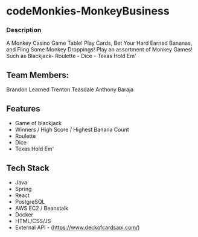 # codeMonkies-MonkeyBusiness
### Description
A Monkey Casino Game Table! Play Cards, Bet Your Hard Earned Bananas, and Fling Some Monkey Droppings!
Play an assortment of Monkey Games! Such as Blackjack- Roulette - Dice - Texas Hold Em'

## Team Members:
Brandon Learned
Trenton Teasdale
Anthony Baraja

## Features
- Game of blackjack
- Winners / High Score / Highest Banana Count
- Roulette
- Dice
- Texas Hold Em'

## Tech Stack
- Java
- Spring
- React
- PostgreSQL
- AWS EC2 / Beanstalk
- Docker
- HTML/CSS/JS
- External API  - (https://www.deckofcardsapi.com/)



